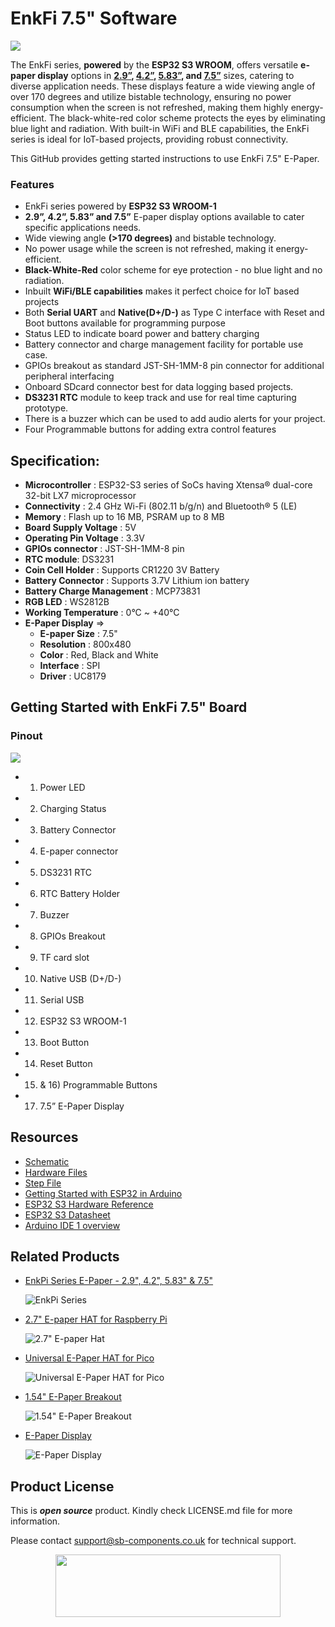 # EnkFi 7.5" Software
<img src= "https://cdn.shopify.com/s/files/1/1217/2104/files/Main_Banner_3.png?v=1729493200" />

The EnkFi series, **powered** by the **ESP32 S3 WROOM**, offers versatile **e-paper display** options in **[2.9”](https://shop.sb-components.co.uk/products/enkfi-epaper-display-board-based-on-esp32-s3-wroom-1?variant=41443707846739), [4.2”](https://shop.sb-components.co.uk/products/enkfi-epaper-display-board-based-on-esp32-s3-wroom-1?variant=41443707879507), [5.83”](https://shop.sb-components.co.uk/products/enkfi-epaper-display-board-based-on-esp32-s3-wroom-1?variant=41443707912275), and [7.5”](https://shop.sb-components.co.uk/products/enkfi-epaper-display-board-based-on-esp32-s3-wroom-1?variant=41443707945043)** sizes, catering to diverse application needs. These displays feature a wide viewing angle of over 170 degrees and utilize bistable technology, ensuring no power consumption when the screen is not refreshed, making them highly energy-efficient. The black-white-red color scheme protects the eyes by eliminating blue light and radiation. With built-in WiFi and BLE capabilities, the EnkFi series is ideal for IoT-based projects, providing robust connectivity.

This GitHub provides getting started instructions to use EnkFi 7.5" E-Paper.

### Features
- EnkFi series powered by **ESP32 S3 WROOM-1**
- **2.9”, 4.2”, 5.83” and 7.5”** E-paper display options available to cater specific applications needs.
- Wide viewing angle **(>170 degrees)** and bistable technology.
- No power usage while the screen is not refreshed, making it energy-efficient.
- **Black-White-Red** color scheme for eye protection - no blue light and no radiation.
- Inbuilt **WiFi/BLE capabilities** makes it perfect choice for IoT based projects
- Both **Serial UART** and **Native(D+/D-)** as Type C interface with Reset and Boot buttons available for programming purpose
- Status LED to indicate board power and battery charging 
- Battery connector and charge management facility for portable use case.
- GPIOs breakout as standard JST-SH-1MM-8 pin connector for additional peripheral interfacing 
- Onboard SDcard connector best for data logging based projects.
- **DS3231 RTC** module to keep track and use for real time capturing prototype.
- There is a buzzer which can be used to add audio alerts for your project.
- Four Programmable buttons for adding extra control features

## Specification:
- **Microcontroller**  : ESP32-S3 series of SoCs having Xtensa® dual-core 32-bit LX7 microprocessor
- **Connectivity** : 2.4 GHz Wi-Fi (802.11 b/g/n) and Bluetooth® 5 (LE)
- **Memory** : Flash up to 16 MB, PSRAM up to 8 MB
- **Board Supply Voltage** : 5V 
- **Operating Pin Voltage** : 3.3V 
- **GPIOs connector** : JST-SH-1MM-8 pin
- **RTC module**: DS3231 
- **Coin Cell Holder** : Supports CR1220 3V Battery
- **Battery Connector** : Supports 3.7V Lithium ion battery  
- **Battery Charge Management** : MCP73831
- **RGB LED** : WS2812B
- **Working Temperature** : 0°C ~ +40°C 
- **E-Paper Display** =>
  - **E-paper Size** : 7.5"
  - **Resolution** : 800x480
  - **Color** : Red, Black and White
  - **Interface** : SPI
  - **Driver** : UC8179


## Getting Started with EnkFi 7.5" Board
### Pinout
<img src= "https://cdn.shopify.com/s/files/1/1217/2104/files/esp32_Pin.png?v=1718797005" />

- 1) Power LED
- 2) Charging Status
- 3) Battery Connector
- 4) E-paper connector 
- 5) DS3231 RTC
- 6) RTC Battery Holder
- 7) Buzzer 
- 8) GPIOs Breakout
- 9) TF card slot
- 10) Native USB (D+/D-)
- 11) Serial USB 
- 12) ESP32 S3 WROOM-1
- 13) Boot Button
- 14) Reset Button
- 15) & 16) Programmable Buttons
- 17) 7.5” E-Paper Display


<!--  
### Interfacing Details

 - _Serial Servo Bus Pins:_
   * Servo connector having +ve[6~8.4VDC], -ve[GND] and Signal pin. 
   * Serial Servo Signal pins breakout into UART RXD and TXD to connect with ESP32 UART pins,
     
     | ESP32 | Servo | Description | 
     |---|---|---|
     | TXD0/GPIO43 | Servo Bus RXD | UART communication pin |
     | RXD0/GPIO44 | Servo Bus TXD | UART communication pin |
  
- _Display interfacing with ESP32_
    | ESP32 | Display | Function |
    |---|---|---|
    | IO12 | LCD_CLK | Clock pin of SPI interface for Display|
    | IO11 | LCD_DIN | MOSI (Master OUT Slave IN) pin of SPI interface|
    | IO10 | LCD_CS | Chip Select pin of SPI interface|
    | IO13 | LCD_DC| Data/Command (MISO) pin of SPI interface|
    | IO14 | LCD_RST | Display Reset pin |
    | IO9  | BL | Backlight of display|
  
- _Buttons Interfacing_
    | ESP32 | Hardware | Function |
    |---|---|---|
    |IO0 | BOOT |Boot button |
    |IO4 | BT1 | Programmable Button |
    |IO5 | BT2 | Programmable Button |
    |IO6 | BT3 | Programmable Button |
  
- _GPIOs Breakout_
  
  | ESP32 | Type* | Multi-Function (_**Bold-Italic**_ default Function) |
  |---|---|---|
  |DM   | I/O/T | RTC_GPIO20, GPIO20, U1CTS, ADC2_CH9, CLK_OUT1, _**USB_D+**_ |
  |DP   | I/O/T | RTC_GPIO19, GPIO19, U1RTS, ADC2_CH8, CLK_OUT2, _**USB_D-**_ |
  |GND  | P     | Supply Ground |
  |5V   | P     | Positive Supply, 5V |
  |3V3  | P     | Positive Supply, 3.3V |
  |GP8  | I/O/T | RTC_GPIO8, _**GPIO8**_ , TOUCH8, ADC1_CH7, SUBSPICS1  |  

  | ESP32 | Type* | Multi-Function (_**Bold-Italic**_ default Function) |
  |---|---|---|
  |GP1  | I/O/T | RTC_GPIO1, _**GPIO1**_, TOUCH1, ADC1_CH0  |
  |GP2  | I/O/T | RTC_GPIO2, _**GPIO2**_, TOUCH2, ADC1_CH1  |
  |GP42 | I/O/T | _**MTMS**_ , GPIO42  |
  |GP41 | I/O/T | _**MTDI**_ , GPIO41, CLK_OUT1 |
  |GP39 | I/O/T | _**MTCK**_ , GPIO39, CLK_OUT3, SUBSPICS1 |
  |GP38 | I/O/T | _**GPIO38**_ , FSPIWP, SUBSPIWP  |

  *I-INPUT, O-OUTPUT, P-POWER & T-HIGH IMPEDENCE
  
### 1. Configure and Setup Development Environment
   - Download Arduino IDE from [official site](https://www.arduino.cc/en/software) and install into your system. We have use Arduino IDE 1.8.19
   - Once installation done will add ESP32 S3 board support into IDE, for this first you need to add below link into preference:
     
     ```
     https://raw.githubusercontent.com/espressif/arduino-esp32/gh-pages/package_esp32_index.json
     ```
     
     Select File > Preference, and add link as show in below image,
      <img src= "https://github.com/sbcshop/3.2_Touchsy_ESP-32_Resistive_Software/blob/main/images/preference_board.gif" />
      
   - Now will install ESP32 based boards as shown in below image,

     <img src= "https://github.com/sbcshop/3.2_Touchsy_ESP-32_Resistive_Software/blob/main/images/install_ESP32boards.gif" />
     
   - Once done, keeping default settings select the ESP32S3 Dev Module with suitable com port (may be different in your case) as shown below, 

     <img src="https://github.com/sbcshop/3.2_Touchsy_ESP-32_Resistive_Software/blob/main/images/select_esp32_with_comport.gif">
     
     
### 2. Installing Libraries
   - Download [library zip file](https://github.com/sbcshop/Serial_Servo_ESP32_Software/blob/main/libraries.zip) provided here in github.
   - Extract and copy files inside Document > Arduino > Libraries folder. Make sure to restart Arduino IDE whenever you update or add any libraries.

     <img src= "https://github.com/sbcshop/3.2_Touchsy_ESP-32_Resistive_Software/blob/main/images/library_files_path.png" />
     
### 3. Testing First Code
   - At this step you are all set to test codes, for easy getting started we have provided various demo [example codes](https://github.com/sbcshop/Serial_Servo_ESP32_Software/tree/main/examples) in github which you can download and try. 
   - Open one example code in Arduino and make sure you have selected correct board with suitable com port, click on upload button to transfer code on Serial Servo ESP32.
     <img src="https://github.com/sbcshop/3.2_Touchsy_ESP-32_Resistive_Software/blob/main/images/upload_process.gif">
   - Checkout other examples below and build your own custom program codes using those references.
-->

## Resources
  * [Schematic](https://github.com/sbcshop/EnkFi_7.5_Hardware/blob/main/Design%20Data/EnkFi%207.5%20Sch.PDF)
  * [Hardware Files](https://github.com/sbcshop/EnkFi_7.5_Hardware)
  * [Step File](https://github.com/sbcshop/EnkFi_7.5_Hardware/blob/main/Mechanical%20Data/Enkfi_7in5.STEP)
  * [Getting Started with ESP32 in Arduino](https://docs.espressif.com/projects/arduino-esp32/en/latest/)
  * [ESP32 S3 Hardware Reference](https://docs.espressif.com/projects/esp-idf/en/latest/esp32s3/hw-reference/index.html)
  * [ESP32 S3 Datasheet](https://github.com/sbcshop/3.2_Touchsy_ESP-32_Capacitive_Software/blob/main/documents/esp32-s3-wroom-1_wroom-1u_datasheet_en.pdf)
  * [Arduino IDE 1 overview](https://docs.arduino.cc/software/ide-v1/tutorials/Environment)
       

## Related Products  
  
  * [EnkPi Series E-Paper - 2.9", 4.2", 5.83" & 7.5"](https://shop.sb-components.co.uk/products/enkpi?_pos=1&_psq=enkpi&_ss=e&_v=1.0)

    ![EnkPi Series](https://shop.sb-components.co.uk/cdn/shop/products/3_aa603116-9e0f-4af5-a42e-14273f8fc865.png?v=1683625804&width=150)

  * [2.7" E-paper HAT for Raspberry Pi](https://shop.sb-components.co.uk/products/2-7inch-e-paper-hat-board)

    ![2.7" E-paper Hat](https://shop.sb-components.co.uk/cdn/shop/products/2.7-inche-paperHATforRaspberryPi.png?v=1670333988&width=150)

  * [Universal E-Paper HAT for Pico](https://shop.sb-components.co.uk/products/universal-e-paper-hat-for-pico)

    ![Universal E-Paper HAT for Pico](https://shop.sb-components.co.uk/cdn/shop/products/5cd1c711f78614141d3566a656c3e04b_original.png?v=1672636474&width=150)

  * [1.54" E-Paper Breakout](https://shop.sb-components.co.uk/products/1-54-inch-e-paper-breakout)

    ![1.54" E-Paper Breakout](https://shop.sb-components.co.uk/cdn/shop/products/01_9f49bed0-cb5e-4a14-bd4c-3f79ab7a9b88.png?v=1677068419&width=150)
  
  * [E-Paper Display](https://shop.sb-components.co.uk/products/e-paper-display)

    ![E-Paper Display](https://shop.sb-components.co.uk/cdn/shop/files/01_d513b796-f1b2-4929-ae1f-4fc4282b42d2.jpg?v=1683613062&width=150)


## Product License

This is ***open source*** product. Kindly check LICENSE.md file for more information.

Please contact support@sb-components.co.uk for technical support.
<p align="center">
  <img width="360" height="100" src="https://cdn.shopify.com/s/files/1/1217/2104/files/Logo_sb_component_3.png?v=1666086771&width=300">
</p>
